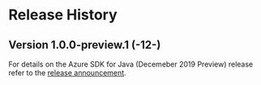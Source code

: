 # Release History

## Version 1.0.0-preview.1 (-12-)

For details on the Azure SDK for Java (Decemeber 2019 Preview) release refer to the [release announcement](https://aka.ms/azure-sdk-preview5-java).
